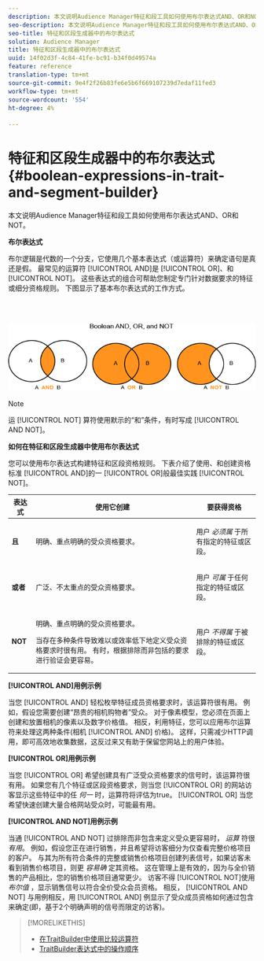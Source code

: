 ```yaml
---
description: 本文说明Audience Manager特征和段工具如何使用布尔表达式AND、OR和NOT。
seo-description: 本文说明Audience Manager特征和段工具如何使用布尔表达式AND、OR和NOT。
seo-title: 特征和区段生成器中的布尔表达式
solution: Audience Manager
title: 特征和区段生成器中的布尔表达式
uuid: 14f02d3f-4c84-41fe-bc91-b34f0d49574a
feature: reference
translation-type: tm+mt
source-git-commit: 9e4f2f26b83fe6e5b6f669107239d7edaf11fed3
workflow-type: tm+mt
source-wordcount: '554'
ht-degree: 4%

---
```



# 特征和区段生成器中的布尔表达式{#boolean-expressions-in-trait-and-segment-builder}

本文说明Audience Manager特征和段工具如何使用布尔表达式AND、OR和NOT。

<!-- 

c_tb_boolean.xml

 -->

**布尔表达式**

布尔逻辑是代数的一个分支，它使用几个基本表达式（或运算符）来确定语句是真还是假。 最常见的运算符 [!UICONTROL AND]是 [!UICONTROL OR]、和 [!UICONTROL NOT]。 这些表达式的组合可帮助您制定专门针对数据要求的特征或细分资格规则。 下图显示了基本布尔表达式的工作方式。

<br> 

![](assets/BooleanOverview_small.png)

>[!NOTE]
>
>运 [!UICONTROL NOT] 算符使用默示的“和”条件，有时写成 [!UICONTROL AND NOT]。

**如何在特征和区段生成器中使用布尔表达式**

您可以使用布尔表达式构建特征和区段资格规则。 下表介绍了使用、和创建资格标准 [!UICONTROL AND]的一 [!UICONTROL OR]般最佳实践 [!UICONTROL NOT]。

<table id="table_C762872C98F54C4A86A2F1C840A86657"> 
 <thead> 
  <tr> 
   <th colname="col1" class="entry"> 表达式 </th> 
   <th colname="col2" class="entry"> 使用它创建 </th> 
   <th colname="col3" class="entry"> 要获得资格 </th> 
  </tr>
 </thead>
 <tbody> 
  <tr> 
   <td colname="col1"> <p><b><span class="wintitle"> 且</span></b> </p> </td> 
   <td colname="col2"> <p>明确、重点明确的受众资格要求。 </p> </td> 
   <td colname="col3"> <p>用户 <i>必须属</i> 于所有指定的特征或区段。 </p> </td> 
  </tr> 
  <tr> 
   <td colname="col1"> <p><b><span class="wintitle"> 或者</span></b> </p> </td> 
   <td colname="col2"> <p>广泛、不太重点的受众资格要求。 </p> </td> 
   <td colname="col3"> <p>用户 <i>可属</i> 于任何指定的特征或区段。 </p> </td> 
  </tr> 
  <tr> 
   <td colname="col1"> <p><b><span class="wintitle"> NOT</span></b> </p> </td> 
   <td colname="col2"> <p>明确、重点明确的受众资格要求。 </p> <p>当存在多种条件导致难以或效率低下地定义受众资格要求时很有用。 有时，根据排除而非包括的要求进行验证会更容易。 </p> </td> 
   <td colname="col3"> <p>用户 <i>不得属</i> 于被排除的特征或区段。 </p> </td> 
  </tr> 
 </tbody> 
</table>

**[!UICONTROL AND]用例示例&#x200B;**

当您 [!UICONTROL AND] 轻松枚举特征成员资格要求时，该运算符很有用。 例如，假设您需要创建“昂贵的相机购物者”受众。 对于像素模型，您必须在页面上创建和放置相机的像素以及数字价格值。 相反，利用特征，您可以应用布尔运算符来处理这两种条件(相机 [!UICONTROL AND] 价格)。 这样，只需减少HTTP调用，即可高效地收集数据，这反过来又有助于保留您网站上的用户体验。

**[!UICONTROL OR]用例示例&#x200B;**

当您 [!UICONTROL OR] 希望创建具有广泛受众资格要求的信号时，该运算符很有用。 如果您有几个特征或区段资格要求，则当您 [!UICONTROL OR] 的网站访客显示这些特征中的任 *何一* 时，运算符将评估为true。 [!UICONTROL OR] 当您希望快速创建大量合格网站受众时，可能最有用。

**[!UICONTROL AND NOT]用例示例&#x200B;**

当通 [!UICONTROL AND NOT] 过排除而非包含来定义受众更容易时， *运算* 符很 *有用*。 例如，假设您正在进行销售，并且希望将访客细分为仅查看完整价格项目的客户。 与其为所有符合条件的完整或销售价格项目创建列表信号，如果访客未看到销售价格项目，则更 *容易确* 定其资格。 这在管理上是有效的，因为与全价销售的产品相比，您的销售价格项目通常更少。 访客不得 [!UICONTROL NOT]使用 *布尔值* ，显示销售信号以符合全价受众会员资格。 相反， [!UICONTROL AND NOT] 与用例相反，用 [!UICONTROL AND] 例显示了受众成员资格如何通过包含来确定(即，基于2个明确声明的信号而限定的访客)。

>[!MORELIKETHIS]
>
>* [在TraitBuilder中使用比较运算符](../features/traits/trait-comparison-operators.md)
>* [TraitBuilder表达式中的操作顺序](../features/traits/trait-operator-precedence.md)

